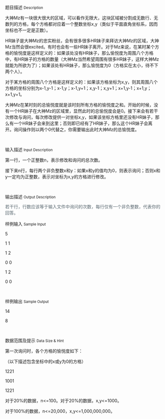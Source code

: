 <div class="panel panel-default">
<div class="area-title">
<span>
题目描述
<small>Description</small>
</span></div>
<div class="panel-body">

<p style=""><span style="">大神Mz有一块很大很大的区域，可以看作无限大，这块区域被分割成无数行、无数列的方格，每个方格都对应着一个整数坐标x,y（类似于平面直角坐标系，因而坐标也不一定是正数）。</span></p><p style=""><span style="">HR妹子是大神Mz的忠实粉丝，会有很多很多HR妹子来拜访大神Mz的区域，大神Mz当然会很excited。有时也会有一些HR妹子离开。对于Mz来说，在某时某个方格的愉悦度是这样定义的：如果该处没有HR妹子，那么愉悦度为周围八个方格中，有HR妹子的方格的数量（大神Mz当然希望周围有很多HR妹子，这样大神Mz就能为所欲为了）；<span style="">如果该处有HR妹子，那么愉悦度为0（方格实在太小，待不下两个人）</span>。</span></p><p style=""><span style="">对于某方格的周围八个方格是这样定义的：如果该方格坐标为x,y，则其周围八个方格的坐标分别为</span><span style="">x-1,y-1；x-1,y；x-1,y+1；x,y-1；x,y+1；x+1,y-1；x+1,y；x+1,y+1。</span><span style=""></span></p><p style=""><span style="">大神Mz在某时刻的总愉悦度就是该时刻所有方格的愉悦度之和。开始的时候，没有一个HR妹子在大神Mz的区域里，显然此时的总愉悦度会是0。接下来会有若干次修改与询问，每次修改提供一对坐标x,</span><span style="">y，如果该坐标方格里还没有HR妹子，那么有一个HR妹子会来到这里；否则即已经有了HR妹子，那么这个HR妹子会离开。询问操作则以两个0代替之，你需要输出此时大神Mz的总愉悦度。</span></p><p><br></p>

</div>
</div>

<div class="panel panel-default">
<div class="area-title">
<span>
输入描述
<small>Input Description</small>
</span></div>
<div class="panel-body">
<p style=""><span style="">第一行，一个正整数n，表示修改和询问的总次数。</span></p><p style=""><span style="">接下来n行，每行两个非负整数x和y：如果x和y的值均为</span><span style="">0</span><span style="">，则表示询问；否则x和y一定均为正整数，表示对坐标为x,y的方格进行修改。</span></p><p><br></p>

</div>
</div>
<div  class="panel panel-default">
<div class="area-title">
<span>
输出描述
<small>Output Description</small>
</span></div>
<div class="panel-body">

<p><span style="color: rgb(88, 102, 110); font-family: 宋体; font-size: 14px; line-height: 20px; background-color: rgb(255, 255, 255);">若干行，行数应该等于输入文件中询问的次数，每行仅有一个非负整数，代表你的回答。</span></p>

</div>
</div>


<div class="panel panel-default">
<div class="area-title">
<span>
样例输入
<small>Sample Input</small>
</span></div>
<div class="panel-body">
<p style=""><span style="">5</span></p><p style=""><span style="">1 1</span></p><p style=""><span style="">1 2</span></p><p style=""><span style="">0 0</span></p><p style=""><span style="">1 2</span></p><p style=""><span style="">0 0</span></p><p><br></p>

</div>
</div>

<div class="panel panel-default">
<div class="area-title">
<span>
样例输出
<small>Sample Output</small>
</span></div>
<div class="panel-body">
<p style=""><span style="">14</span></p><p style=""><span style="">8</span></p><p><br></p>

</div>
</div>

<div class="panel panel-default">
<div class="area-title">
<span>
数据范围及提示
<small>Data Size & Hint</small>
</span></div>
<div class="panel-body">
<p style=""><span style="">第一次询问时，各个方格的愉悦度如下：</span></p><p style=""><span style="">（以下描述包含坐标中的x或y为0的方格）</span></p><p style=""><span style="">1221</span></p><p style=""><span style="">1001</span></p><p style=""><span style="">1221</span></p><p><span style="">对于20%的数据，n&lt;=100。对于20%的数据，x,y&lt;=1000。</span></p><p><span style="">对于100%的数据，n&lt;=20,000，x,y&lt;=1,000,000,000。</span></p><p><br></p>
</div>
</div>